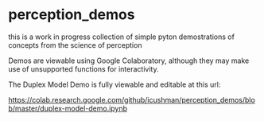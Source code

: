 # perception_demos
this is a work in progress collection of simple pyton demostrations of concepts from the science of perception

Demos are viewable using Google Colaboratory, although they may make use of unsupported functions for interactivity.

The Duplex Model Demo is fully viewable and editable at this url:

https://colab.research.google.com/github/icushman/perception_demos/blob/master/duplex-model-demo.ipynb
